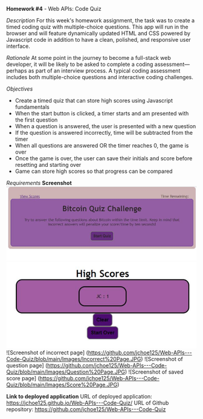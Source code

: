 **Homework #4** -  Web APIs: Code Quiz

*Description*
  For this week's homework assignment, the task was to create a timed coding quiz with multiple-choice questions. This app will run in the browser and will feature dynamically updated HTML and CSS powered by Javascript code in addition to have a clean, polished, and responsive user interface.


*Rationale*
  At some point in the journey to become a full-stack web developer, it will be likely to be asked to complete a coding assessment—perhaps as part of an interview process. A typical coding assessment includes both multiple-choice questions and interactive coding challenges.


*Objectives*
* Create a timed quiz that can store high scores using Javascript fundamentals
* When the start button is clicked, a timer starts and am presented with the first question
* When a question is answered, the user is presented with a new question
* If the question is answered incorrectly, time will be subtracted from the timer
* When all questions are answered OR the timer reaches 0, the game is over
* Once the game is over, the user can save their initials and score before resetting and starting over
* Game can store high scores so that progress can be compared


*Requirements*
**Screenshot**
![Screenshot of front page](https://github.com/jchoe125/Web-APIs---Code-Quiz/blob/main/Images/Front%20Page.JPG)
![Screenshot of high score page](https://github.com/jchoe125/Web-APIs---Code-Quiz/blob/main/Images/High%20Score%20Page.JPG)
![Screenshot of incorrect page] (https://github.com/jchoe125/Web-APIs---Code-Quiz/blob/main/Images/Incorrect%20Page.JPG)
![Screenshot of question page] (https://github.com/jchoe125/Web-APIs---Code-Quiz/blob/main/Images/Question%20Page.JPG)
![Screenshot of saved score page] (https://github.com/jchoe125/Web-APIs---Code-Quiz/blob/main/Images/Score%20Page.JPG)

**Link to deployed application**
URL of deployed application: https://jchoe125.github.io/Web-APIs---Code-Quiz/
URL of Github repository: https://github.com/jchoe125/Web-APIs---Code-Quiz
